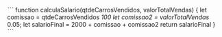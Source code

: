 ˋˋˋ
function calculaSalario(qtdeCarrosVendidos, valorTotalVendas) {
let comissao = qtdeCarrosVendidos *100
let comissao2 = valorTotalVendas* 0.05;
let salarioFinal = 2000 + comissao + comissao2
return salarioFinal
}
ˋˋˋ